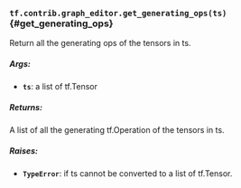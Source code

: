 ### `tf.contrib.graph_editor.get_generating_ops(ts)` {#get_generating_ops}

Return all the generating ops of the tensors in ts.

##### Args:


*  <b>`ts`</b>: a list of tf.Tensor

##### Returns:

  A list of all the generating tf.Operation of the tensors in ts.

##### Raises:


*  <b>`TypeError`</b>: if ts cannot be converted to a list of tf.Tensor.

